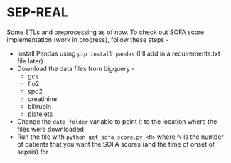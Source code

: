 # SEP-REAL

Some ETLs and preprocessing as of now. To check out SOFA score implementation (work in progress), follow these steps -
* Install Pandas using `pip install pandas` (I'll add in a requirements.txt file later)
* Download the data files from bigquery - 
    -   gcs
    -   fio2
    -   spo2
    -   creatinine
    -   bilirubin
    -   platelets
* Change the `data_folder` variable to point it to the location where the files were downloaded
* Run the file with `python get_sofa_score.py <N>` where N is the number of patients that you want the SOFA scores (and the time of onset of sepsis) for